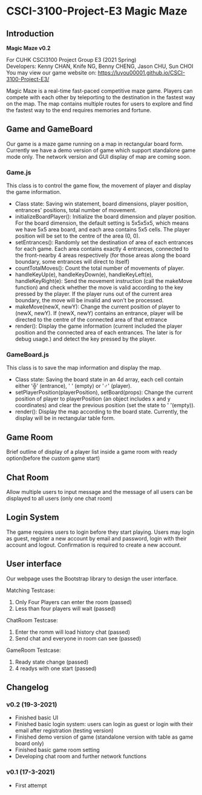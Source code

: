 # CSCI-3100-Project-E3 Magic Maze

## Introduction

**Magic Maze v0.2**  

For CUHK CSCI3100 Project Group E3 (2021 Spring)  
Developers: Kenny CHAN, Knife NG, Benny CHENG, Jason CHU, Sun CHOI  
You may view our game website on: https://luyou00001.github.io/CSCI-3100-Project-E3/  

Magic Maze is a real-time fast-paced competitive maze game. Players can compete with each other by teleporting to the destination in the fastest way on the map. The map contains multiple routes for users to explore and find the fastest way to the end requires memories and fortune.


## Game and GameBoard
Our game is a maze game running on a map in rectangular board form. Currently we have a demo version of game which support standalone game mode only. The network version and GUI display of map are coming soon.

### Game.js
This class is to control the game flow, the movement of player and display the game information.
* Class state: Saving win statement, board dimensions, player position, entrances' positions, total number of movement.
* initializeBoardPlayer(): Initialize the board dimension and player position. For the board dimension, the default setting is 5x5x5x5, which means we have 5x5 area board, and each area contains 5x5 cells. The player position will be set to the centre of the area (0, 0).
* setEntrances(): Randomly set the destination of area of each entrances for each game. Each area contains exactly 4 entrances, connected to the front-nearby 4 areas respectively (for those areas along the board boundary, some entrances will direct to itself)
* countTotalMoves(): Count the total number of movements of player.
* handleKeyUp(e), handleKeyDown(e), handleKeyLeft(e), handleKeyRight(e): Send the movement instruction (call the makeMove function) and check whether the move is valid according to the key pressed by the player. If the player runs out of the current area boundary, the move will be invalid and won't be processed.
* makeMove(newX, newY): Change the current position of player to (newX, newY). If (newX, newY) contains an entrance, player will be directed to the centre of the connected area of that entrance
* render(): Display the game information (current included the player position and the connected area of each entrances. The later is for debug usage.) and detect the key pressed by the player.

### GameBoard.js
This class is to save the map information and display the map.
* Class state: Saving the board state in an 4d array, each cell contain either '╬' (entrance), ' ' (empty) or '♂' (player).
* setPlayerPosition(playerPosition), setBoard(props): Change the current position of player to playerPosition (an object includes x and y coordinates) and clear the previous position (set the state to ' '(empty)).
* render(): Display the map according to the board state. Currently, the display will be in rectangular table form.

## Game Room
Brief outline of display of a player list inside a game room with ready option(before the custom game start)

## Chat Room
Allow multiple users to input message and the message of all users can be displayed to all users (only one chat room)

## Login System
The game requires users to login before they start playing.
Users may login as guest, register a new account by email and password, login with their account and logout.
Confirmation is required to create a new account.

## User interface
Our webpage uses the Bootstrap library to design the user interface.

Matching Testcase:
1. Only Four Players can enter the room (passed)
2. Less than four players will wait (passed)

ChatRoom Testcase:
1. Enter the romm will load history chat (passed)
2. Send chat and everyone in room can see (passed)

GameRoom Testcase:
1. Ready state change (passed)
2. 4 readys with one start (passed)


## Changelog

### v0.2 (19-3-2021)
* Finished basic UI
* Finished basic login system: users can login as guest or login with their email after registration (testing version)
* Finished demo version of game (standalone version with table as game board only)
* Finished basic game room setting
* Developing chat room and further network functions

### v0.1 (17-3-2021)
* First attempt
